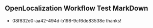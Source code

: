 ## OpenLocalization Workflow Test MarkDown
* 08f832e0-aa42-494d-b198-9cf6de83538e thanks!

<!--HONumber=Nov16_HO3-->


